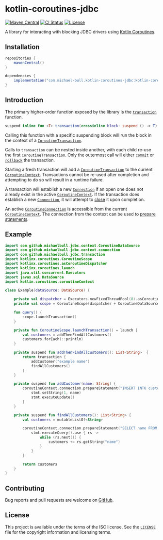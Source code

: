 # kotlin-coroutines-jdbc

[![Maven Central](https://img.shields.io/maven-central/v/com.michael-bull.kotlin-coroutines-jdbc/kotlin-coroutines-jdbc.svg)](https://search.maven.org/search?q=g:com.michael-bull.kotlin-coroutines-jdbc) [![CI Status](https://github.com/michaelbull/kotlin-coroutines-jdbc/workflows/ci/badge.svg)](https://github.com/michaelbull/kotlin-coroutines-jdbc/actions?query=workflow%3Aci) [![License](https://img.shields.io/github/license/michaelbull/kotlin-coroutines-jdbc.svg)](https://github.com/michaelbull/kotlin-coroutines-jdbc/blob/master/LICENSE)

A library for interacting with blocking JDBC drivers using [Kotlin Coroutines][coroutines].

## Installation

```groovy
repositories {
    mavenCentral()
}

dependencies {
    implementation("com.michael-bull.kotlin-coroutines-jdbc:kotlin-coroutines-jdbc:1.0.0")
}
```

## Introduction

The primary higher-order function exposed by the library is the
[`transaction`][transaction] function.

```kotlin
suspend inline fun <T> transaction(crossinline block: suspend () -> T): T
```

Calling this function with a specific suspending block will run the block in
the context of a [`CoroutineTransaction`][CoroutineTransaction].

Calls to `transaction` can be nested inside another, with each child re-use the
first `CoroutineTransaction`. Only the outermost call will either
[`commit`][Connection.commit] or [`rollback`][Connection.rollback] the
transaction.

Starting a fresh transaction will add a
[`CoroutineTransaction`][CoroutineTransaction] to the current
[`CoroutineContext`][CoroutineContext]. Transactions cannot be re-used after
completion and attempting to do so will result in a runtime failure.

A transaction will establish a new [`Connection`][Connection] if an open one
does not already exist in the active [`CoroutineContext`][CoroutineContext].
If the transaction does establish a new [`Connection`][Connection], it will
attempt to [close][Connection.close] it upon completion.

An active [`CoroutineConnection`][CoroutineConnection] is accessible from the
current [`CoroutineContext`][CoroutineContext]. The connection from the context
can be used to [prepare statements][Connection.prepareStatement].

## Example

```kotlin
import com.github.michaelbull.jdbc.context.CoroutineDataSource
import com.github.michaelbull.jdbc.context.connection
import com.github.michaelbull.jdbc.transaction
import kotlinx.coroutines.CoroutineScope
import kotlinx.coroutines.asCoroutineDispatcher
import kotlinx.coroutines.launch
import java.util.concurrent.Executors
import javax.sql.DataSource
import kotlin.coroutines.coroutineContext

class Example(dataSource: DataSource) {

    private val dispatcher = Executors.newFixedThreadPool(8).asCoroutineDispatcher()
    private val scope = CoroutineScope(dispatcher + CoroutineDataSource(dataSource))

    fun query() {
        scope.launchTransaction()
    }

    private fun CoroutineScope.launchTransaction() = launch {
        val customers = addThenFindAllCustomers()
        customers.forEach(::println)
    }

    private suspend fun addThenFindAllCustomers(): List<String>  {
        return transaction {
            addCustomer("example name")
            findAllCustomers()
        }
    }

    private suspend fun addCustomer(name: String) {
        coroutineContext.connection.prepareStatement("INSERT INTO customers VALUES (?)").use { stmt ->
            stmt.setString(1, name)
            stmt.executeUpdate()
        }
    }

    private suspend fun findAllCustomers(): List<String> {
        val customers = mutableListOf<String>

        coroutineContext.connection.prepareStatement("SELECT name FROM customers").use { stmt ->
            stmt.executeQuery().use { rs ->
                while (rs.next()) {
                    customers += rs.getString("name")
                }
            }
        }

        return customers
    }
}
```

## Contributing

Bug reports and pull requests are welcome on [GitHub][github].

## License

This project is available under the terms of the ISC license. See the
[`LICENSE`](LICENSE) file for the copyright information and licensing terms.

[github]: https://github.com/michaelbull/kotlin-coroutines-jdbc
[coroutines]: https://kotlinlang.org/docs/reference/coroutines-overview.html
[transaction]: ./src/main/kotlin/com/github/michaelbull/jdbc/Transaction.kt
[CoroutineTransaction]: ./src/main/kotlin/com/github/michaelbull/jdbc/context/CoroutineTransaction.kt
[Connection]: https://docs.oracle.com/javase/8/docs/api/java/sql/Connection.html
[Connection.close]: https://docs.oracle.com/javase/8/docs/api/java/sql/Connection.html#close--
[Connection.isClosed]: https://docs.oracle.com/javase/8/docs/api/java/sql/Connection.html#isClosed--
[Connection.commit]: https://docs.oracle.com/javase/8/docs/api/java/sql/Connection.html#commit--
[Connection.rollback]: https://docs.oracle.com/javase/8/docs/api/java/sql/Connection.html#rollback--
[Connection.prepareStatement]: https://docs.oracle.com/javase/8/docs/api/java/sql/Connection.html#prepareStatement-java.lang.String-
[CoroutineConnection]: ./src/main/kotlin/com/github/michaelbull/jdbc/context/CoroutineConnection.kt
[CoroutineContext]: https://kotlinlang.org/api/latest/jvm/stdlib/kotlin.coroutines/-coroutine-context/
